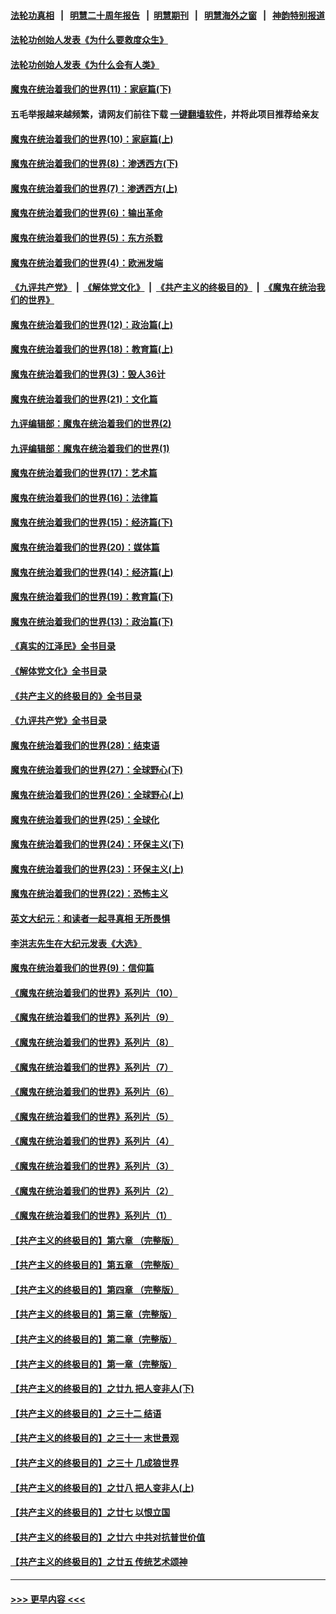 #### [法轮功真相](https://github.com/gfw-breaker/truth/blob/master/README.md?t=0) &nbsp;&nbsp;|&nbsp;&nbsp; [明慧二十周年报告](https://github.com/gfw-breaker/mh-reports/blob/master/README.md?t=0) &nbsp;&nbsp;|&nbsp;&nbsp;[明慧期刊](https://github.com/gfw-breaker/mh-qikan) &nbsp;&nbsp;|&nbsp;&nbsp; [明慧海外之窗](https://github.com/gfw-breaker/mh-news/blob/master/README.md?t=0) &nbsp;&nbsp;|&nbsp;&nbsp; [神韵特别报道](https://github.com/gfw-breaker/mh-news/blob/master/shenyun.md?t=0)
#### [法轮功创始人发表《为什么要救度众生》](../pages/nsc422/n13975246.md?t=06181843) 
#### [法轮功创始人发表《为什么会有人类》](../pages/nsc422/n13912117.md?t=06181843) 
#### [魔鬼在统治着我们的世界(11)：家庭篇(下)](../pages/nsc422/n10440961.md?t=06181843) 
#### 五毛举报越来越频繁，请网友们前往下载 [一键翻墙软件](https://github.com/gfw-breaker/ssr-accounts)，并将此项目推荐给亲友
#### [魔鬼在统治着我们的世界(10)：家庭篇(上)](../pages/nsc422/n10435448.md?t=06181843) 
#### [魔鬼在统治着我们的世界(8)：渗透西方(下)](../pages/nsc422/n10429603.md?t=06181843) 
#### [魔鬼在统治着我们的世界(7)：渗透西方(上)](../pages/nsc422/n10426013.md?t=06181843) 
#### [魔鬼在统治着我们的世界(6)：输出革命](../pages/nsc422/n10421536.md?t=06181843) 
#### [魔鬼在统治着我们的世界(5)：东方杀戮](../pages/nsc422/n10417707.md?t=06181843) 
#### [魔鬼在统治着我们的世界(4)：欧洲发端](../pages/nsc422/n10414890.md?t=06181843) 
#### [《九评共产党》](https://github.com/begood0513/9ping.md/blob/master/README.md) &nbsp;|&nbsp; [《解体党文化》](../../../../jtdwh.md/blob/master/README.md)  &nbsp;|&nbsp; [《共产主义的终极目的》](../../../../gczydzjmd.md/blob/master/README.md) &nbsp;|&nbsp; [《魔鬼在统治我们的世界》](../../../../mgztzwmdsj.md/blob/master/README.md) 
#### [魔鬼在统治着我们的世界(12)：政治篇(上)](../pages/nsc422/n10444576.md?t=06181843) 
#### [魔鬼在统治着我们的世界(18)：教育篇(上)](../pages/nsc422/n10526970.md?t=06181843) 
#### [魔鬼在统治着我们的世界(3)：毁人36计](../pages/nsc422/n10411583.md?t=06181843) 
#### [魔鬼在统治着我们的世界(21)：文化篇](../pages/nsc422/n10597706.md?t=06181843) 
#### [九评编辑部：魔鬼在统治着我们的世界(2)](../pages/nsc422/n10410036.md?t=06181843) 
#### [九评编辑部：魔鬼在统治着我们的世界(1)](../pages/nsc422/n10406825.md?t=06181843) 
#### [魔鬼在统治着我们的世界(17)：艺术篇](../pages/nsc422/n10499093.md?t=06181843) 
#### [魔鬼在统治着我们的世界(16)：法律篇](../pages/nsc422/n10485969.md?t=06181843) 
#### [魔鬼在统治着我们的世界(15)：经济篇(下)](../pages/nsc422/n10469975.md?t=06181843) 
#### [魔鬼在统治着我们的世界(20)：媒体篇](../pages/nsc422/n10586579.md?t=06181843) 
#### [魔鬼在统治着我们的世界(14)：经济篇(上)](../pages/nsc422/n10457370.md?t=06181843) 
#### [魔鬼在统治着我们的世界(19)：教育篇(下)](../pages/nsc422/n10564808.md?t=06181843) 
#### [魔鬼在统治着我们的世界(13)：政治篇(下)](../pages/nsc422/n10448270.md?t=06181843) 
#### [《真实的江泽民》全书目录](../pages/nsc422/n13721399.md?t=06181843) 
#### [《解体党文化》全书目录](../pages/nsc422/n13721157.md?t=06181843) 
#### [《共产主义的终极目的》全书目录](../pages/nsc422/n13721048.md?t=06181843) 
#### [《九评共产党》全书目录](../pages/nsc422/n13708085.md?t=06181843) 
#### [魔鬼在统治着我们的世界(28)：结束语](../pages/nsc422/n10936246.md?t=06181843) 
#### [魔鬼在统治着我们的世界(27)：全球野心(下)](../pages/nsc422/n10928319.md?t=06181843) 
#### [魔鬼在统治着我们的世界(26)：全球野心(上)](../pages/nsc422/n10900318.md?t=06181843) 
#### [魔鬼在统治着我们的世界(25)：全球化](../pages/nsc422/n10788205.md?t=06181843) 
#### [魔鬼在统治着我们的世界(24)：环保主义(下)](../pages/nsc422/n10695307.md?t=06181843) 
#### [魔鬼在统治着我们的世界(23)：环保主义(上)](../pages/nsc422/n10688613.md?t=06181843) 
#### [魔鬼在统治着我们的世界(22)：恐怖主义](../pages/nsc422/n10614727.md?t=06181843) 
#### [英文大纪元：和读者一起寻真相 无所畏惧](../pages/nsc422/n12542027.md?t=06181843) 
#### [李洪志先生在大纪元发表《大选》](../pages/nsc422/n12534746.md?t=06181843) 
#### [魔鬼在统治着我们的世界(9)：信仰篇](../pages/nsc422/n10432159.md?t=06181843) 
#### [《魔鬼在统治着我们的世界》系列片（10）](../pages/nsc422/n12292670.md?t=06181843) 
#### [《魔鬼在统治着我们的世界》系列片（9）](../pages/nsc422/n12290859.md?t=06181843) 
#### [《魔鬼在统治着我们的世界》系列片（8）](../pages/nsc422/n12287445.md?t=06181843) 
#### [《魔鬼在统治着我们的世界》系列片（7）](../pages/nsc422/n12283425.md?t=06181843) 
#### [《魔鬼在统治着我们的世界》系列片（6）](../pages/nsc422/n12282314.md?t=06181843) 
#### [《魔鬼在统治着我们的世界》系列片（5）](../pages/nsc422/n12281419.md?t=06181843) 
#### [《魔鬼在统治着我们的世界》系列片（4）](../pages/nsc422/n12274024.md?t=06181843) 
#### [《魔鬼在统治着我们的世界》系列片（3）](../pages/nsc422/n12271322.md?t=06181843) 
#### [《魔鬼在统治着我们的世界》系列片（2）](../pages/nsc422/n12269049.md?t=06181843) 
#### [《魔鬼在统治着我们的世界》系列片（1）](../pages/nsc422/n12267575.md?t=06181843) 
#### [【共产主义的终极目的】第六章 （完整版）](../pages/nsc422/n11428913.md?t=06181843) 
#### [【共产主义的终极目的】第五章 （完整版）](../pages/nsc422/n11428912.md?t=06181843) 
#### [【共产主义的终极目的】第四章 （完整版）](../pages/nsc422/n11428907.md?t=06181843) 
#### [【共产主义的终极目的】第三章（完整版）](../pages/nsc422/n11428848.md?t=06181843) 
#### [【共产主义的终极目的】第二章（完整版）](../pages/nsc422/n11428831.md?t=06181843) 
#### [【共产主义的终极目的】第一章（完整版）](../pages/nsc422/n11417651.md?t=06181843) 
#### [【共产主义的终极目的】之廿九 把人变非人(下)](../pages/nsc422/n11344140.md?t=06181843) 
#### [【共产主义的终极目的】之三十二 结语](../pages/nsc422/n11360535.md?t=06181843) 
#### [【共产主义的终极目的】之三十一 末世景观](../pages/nsc422/n11351129.md?t=06181843) 
#### [【共产主义的终极目的】之三十 几成狼世界](../pages/nsc422/n11348280.md?t=06181843) 
#### [【共产主义的终极目的】之廿八 把人变非人(上)](../pages/nsc422/n11340492.md?t=06181843) 
#### [【共产主义的终极目的】之廿七 以恨立国](../pages/nsc422/n11336944.md?t=06181843) 
#### [【共产主义的终极目的】之廿六 中共对抗普世价值](../pages/nsc422/n11324785.md?t=06181843) 
#### [【共产主义的终极目的】之廿五 传统艺术颂神](../pages/nsc422/n11296396.md?t=06181843) 

----
#### [ >>> 更早内容 <<< ](../indexes/nsc422-earlier.md)
